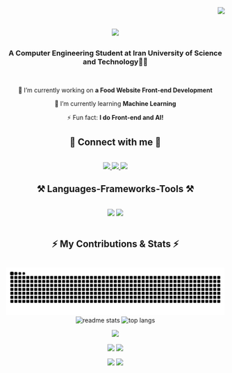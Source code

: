 <img align="right" src="https://visitor-badge.laobi.icu/badge?page_id=ErfanXH.ErfanXH" />

<h1 align="center">
    <img src="https://readme-typing-svg.herokuapp.com/?font=Righteous&size=35&center=true&vCenter=true&width=500&height=70&duration=4000&lines=Hi+There!+👋;+I'm+Erfan+Hemati!;" />
</h1>

<h3 align="center">A Computer Engineering Student at Iran University of Science and Technology👨‍💻</h3>

<br/>

<div align="center">
 
 🔭 I’m currently working on **a Food Website Front-end Development**
 
 🌱 I’m currently learning **Machine Learning**

⚡ Fun fact: **I do Front-end and AI!**

 </div>

<div align="center">
<h2>🔗 Connect with me 🔗</h2> 
<br/>
<div align="center">
  <a href="mailto:hemati_erfan@comp.iust.ac.ir" margin="10px">
    <img src="https://skillicons.dev/icons?i=gmail" />
  </a>
  <a href="https://linkedin.com/in/erfan-hemati" target="_blank">
    <img src="https://skillicons.dev/icons?i=linkedin" />
  </a>
  <a href="https://dev.to/erfanxh" target="_blank">
    <img src="https://skillicons.dev/icons?i=devto" />
  </a>
</div>
</div>
 
<h2 align="center">⚒️ Languages-Frameworks-Tools ⚒️</h2>
<br/>
<div align="center">
    <img src="https://skillicons.dev/icons?i=html,css,bootstrap,js,react" />
    <img src="https://skillicons.dev/icons?i=c,cpp,cs,python" /><br>
</div>

<br/>

<div align="center">
  <h2>⚡ My Contributions & Stats ⚡</h2>
  <br>
  <img alt="snake eating my contributions" src="https://raw.githubusercontent.com/ErfanXH/ErfanXH/output/github-contribution-grid-snake.svg" />
  <br>
  <div align=center>
 <!-- <img width=390 src="https://github-readme-streak-stats.vercel.app/?user=ErfanXH&count_private=true&theme=react&border_radius=10" alt="streak stats"/> -->
  
  <img width=390 src="https://github-readme-stats.vercel.app/api?username=ErfanXH&count_private=true&show_icons=true&theme=react&rank_icon=github&border_radius=10" alt="readme stats" />
  
  <img width=325 src="https://github-readme-stats.vercel.app/api/top-langs/?username=ErfanXH&hide=HTML&langs_count=8&layout=compact&theme=react&border_radius=10&size_weight=0.5&count_weight=0.5&exclude_repo=github-readme-stats" alt="top langs" />



[![](https://raw.githubusercontent.com/vn7n24fzkq/github-profile-summary-cards-example/master/profile-summary-card-output/aura_dark/0-profile-details.svg)](https://github.com/ErfanXH/github-profile-summary-cards)

[![](https://raw.githubusercontent.com/vn7n24fzkq/github-profile-summary-cards-example/master/profile-summary-card-output/aura_dark/1-repos-per-language.svg)](https://github.com/ErfanXH/github-profile-summary-cards)
[![](https://raw.githubusercontent.com/vn7n24fzkq/github-profile-summary-cards-example/master/profile-summary-card-output/aura_dark/2-most-commit-language.svg)](https://github.com/ErfanXH/github-profile-summary-cards)

[![](https://raw.githubusercontent.com/vn7n24fzkq/github-profile-summary-cards-example/master/profile-summary-card-output/aura_dark/3-stats.svg)](https://github.com/vn7n24fzkq/github-profile-summary-cards) 
[![](https://raw.githubusercontent.com/vn7n24fzkq/github-profile-summary-cards-example/master/profile-summary-card-output/aura_dark/4-productive-time.svg)](https://github.com/vn7n24fzkq/github-profile-summary-cards)



</div>
  <br/><br/>
</div>

<br/>
